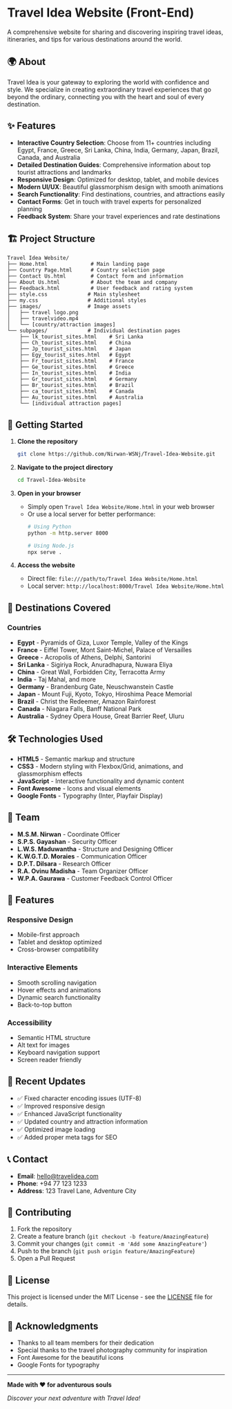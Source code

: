 # Travel Idea Website (Front-End)

A comprehensive website for sharing and discovering inspiring travel ideas, itineraries, and tips for various destinations around the world.

## 🌍 About

Travel Idea is your gateway to exploring the world with confidence and style. We specialize in creating extraordinary travel experiences that go beyond the ordinary, connecting you with the heart and soul of every destination.

## ✨ Features

- **Interactive Country Selection**: Choose from 11+ countries including Egypt, France, Greece, Sri Lanka, China, India, Germany, Japan, Brazil, Canada, and Australia
- **Detailed Destination Guides**: Comprehensive information about top tourist attractions and landmarks
- **Responsive Design**: Optimized for desktop, tablet, and mobile devices
- **Modern UI/UX**: Beautiful glassmorphism design with smooth animations
- **Search Functionality**: Find destinations, countries, and attractions easily
- **Contact Forms**: Get in touch with travel experts for personalized planning
- **Feedback System**: Share your travel experiences and rate destinations

## 🏗️ Project Structure

```
Travel Idea Website/
├── Home.html              # Main landing page
├── Country Page.html      # Country selection page
├── Contact Us.html        # Contact form and information
├── About Us.html          # About the team and company
├── Feedback.html          # User feedback and rating system
├── style.css             # Main stylesheet
├── my.css                # Additional styles
├── images/               # Image assets
│   ├── travel logo.png
│   ├── travelvideo.mp4
│   └── [country/attraction images]
└── subpages/             # Individual destination pages
    ├── lk_tourist_sites.html    # Sri Lanka
    ├── Ch_tourist_sites.html    # China
    ├── Jp_tourist_sites.html    # Japan
    ├── Egy_tourist_sites.html   # Egypt
    ├── Fr_tourist_sites.html    # France
    ├── Ge_tourist_sites.html    # Greece
    ├── In_tourist_sites.html    # India
    ├── Gr_tourist_sites.html    # Germany
    ├── Br_tourist_sites.html    # Brazil
    ├── ca_tourist_sites.html    # Canada
    ├── Au_tourist_sites.html    # Australia
    └── [individual attraction pages]
```

## 🚀 Getting Started

1. **Clone the repository**
   ```bash
   git clone https://github.com/Nirwan-WSNj/Travel-Idea-Website.git
   ```

2. **Navigate to the project directory**
   ```bash
   cd Travel-Idea-Website
   ```

3. **Open in your browser**
   - Simply open `Travel Idea Website/Home.html` in your web browser
   - Or use a local server for better performance:
     ```bash
     # Using Python
     python -m http.server 8000
     
     # Using Node.js
     npx serve .
     ```

4. **Access the website**
   - Direct file: `file:///path/to/Travel Idea Website/Home.html`
   - Local server: `http://localhost:8000/Travel Idea Website/Home.html`

## 🌟 Destinations Covered

### Countries
- **Egypt** - Pyramids of Giza, Luxor Temple, Valley of the Kings
- **France** - Eiffel Tower, Mont Saint-Michel, Palace of Versailles
- **Greece** - Acropolis of Athens, Delphi, Santorini
- **Sri Lanka** - Sigiriya Rock, Anuradhapura, Nuwara Eliya
- **China** - Great Wall, Forbidden City, Terracotta Army
- **India** - Taj Mahal, and more
- **Germany** - Brandenburg Gate, Neuschwanstein Castle
- **Japan** - Mount Fuji, Kyoto, Tokyo, Hiroshima Peace Memorial
- **Brazil** - Christ the Redeemer, Amazon Rainforest
- **Canada** - Niagara Falls, Banff National Park
- **Australia** - Sydney Opera House, Great Barrier Reef, Uluru

## 🛠️ Technologies Used

- **HTML5** - Semantic markup and structure
- **CSS3** - Modern styling with Flexbox/Grid, animations, and glassmorphism effects
- **JavaScript** - Interactive functionality and dynamic content
- **Font Awesome** - Icons and visual elements
- **Google Fonts** - Typography (Inter, Playfair Display)

## 👥 Team

- **M.S.M. Nirwan** - Coordinate Officer
- **S.P.S. Gayashan** - Security Officer
- **L.W.S. Maduwantha** - Structure and Designing Officer
- **K.W.G.T.D. Moraies** - Communication Officer
- **D.P.T. Dilsara** - Research Officer
- **R.A. Ovinu Madisha** - Team Organizer Officer
- **W.P.A. Gaurawa** - Customer Feedback Control Officer

## 📱 Features

### Responsive Design
- Mobile-first approach
- Tablet and desktop optimized
- Cross-browser compatibility

### Interactive Elements
- Smooth scrolling navigation
- Hover effects and animations
- Dynamic search functionality
- Back-to-top button

### Accessibility
- Semantic HTML structure
- Alt text for images
- Keyboard navigation support
- Screen reader friendly

## 🔧 Recent Updates

- ✅ Fixed character encoding issues (UTF-8)
- ✅ Improved responsive design
- ✅ Enhanced JavaScript functionality
- ✅ Updated country and attraction information
- ✅ Optimized image loading
- ✅ Added proper meta tags for SEO

## 📞 Contact

- **Email**: hello@travelidea.com
- **Phone**: +94 77 123 1233
- **Address**: 123 Travel Lane, Adventure City

## 🤝 Contributing

1. Fork the repository
2. Create a feature branch (`git checkout -b feature/AmazingFeature`)
3. Commit your changes (`git commit -m 'Add some AmazingFeature'`)
4. Push to the branch (`git push origin feature/AmazingFeature`)
5. Open a Pull Request

## 📄 License

This project is licensed under the MIT License - see the [LICENSE](LICENSE) file for details.

## 🙏 Acknowledgments

- Thanks to all team members for their dedication
- Special thanks to the travel photography community for inspiration
- Font Awesome for the beautiful icons
- Google Fonts for typography

---

**Made with ❤️ for adventurous souls**

*Discover your next adventure with Travel Idea!*